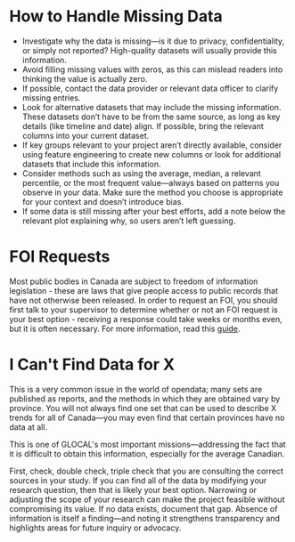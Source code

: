 # How to Handle Missing Data

-   Investigate why the data is missing—is it due to privacy, confidentiality, or simply not reported? High-quality datasets will usually provide this information.
-   Avoid filling missing values with zeros, as this can mislead readers into thinking the value is actually zero.
-  If possible, contact the data provider or relevant data officer to clarify missing entries.
-   Look for alternative datasets that may include the missing information. These datasets don’t have to be from the same source, as long as key details (like timeline and date) align. If possible, bring the relevant columns into your current dataset.
-   If key groups relevant to your project aren’t directly available, consider using feature engineering to create new columns or look for additional datasets that include this information.
-   Consider methods such as using the average, median, a relevant percentile, or the most frequent value—always based on patterns you observe in your data. Make sure the method you choose is appropriate for your context and doesn’t introduce bias.
-   If some data is still missing after your best efforts, add a note below the relevant plot explaining why, so users aren’t left guessing.


# FOI Requests

Most public bodies in Canada are subject to freedom of information
legislation - these are laws that give people access to public records
that have not otherwise been released. In order to request an FOI, you
should first talk to your supervisor to determine whether or not an FOI
request is your best option - receiving a response could take weeks or
months even, but it is often necessary. For more information, read this
[guide](https://www.secretcanada.com/foi-guides-and-resources/how-to-file-foi-request).

# I Can't Find Data for X

This is a very common issue in the world of opendata; many sets are
published as reports, and the methods in which they are obtained vary by
province. You will not always find one set that can be used to describe
X trends for all of Canada—you may even find that certain provinces have no data at all.

This is one of GLOCAL's most important missions—addressing the fact
that it is difficult to obtain this information, especially for the average Canadian.

First, check, double check, triple check that you are consulting the
correct sources in your study. If you can find all of the data by
modifying your research question, then that is likely your best option.
Narrowing or adjusting the scope of your research can make the project
feasible without compromising its value. If no data exists, document
that gap. Absence of information is itself a finding—and noting it
strengthens transparency and highlights areas for future inquiry or
advocacy.
